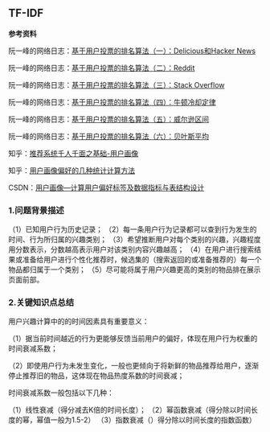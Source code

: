 ## TF-IDF

**参考资料**

阮一峰的网络日志：[基于用户投票的排名算法（一）：Delicious和Hacker News](http://www.ruanyifeng.com/blog/2012/02/ranking_algorithm_hacker_news.html)

阮一峰的网络日志：[基于用户投票的排名算法（二）：Reddit](http://www.ruanyifeng.com/blog/2012/03/ranking_algorithm_reddit.html)

阮一峰的网络日志：[基于用户投票的排名算法（三）：Stack Overflow](http://www.ruanyifeng.com/blog/2012/03/ranking_algorithm_stack_overflow.html)

阮一峰的网络日志：[基于用户投票的排名算法（四）：牛顿冷却定律](http://www.ruanyifeng.com/blog/2012/03/ranking_algorithm_newton_s_law_of_cooling.html)

阮一峰的网络日志：[基于用户投票的排名算法（五）：威尔逊区间](http://www.ruanyifeng.com/blog/2012/03/ranking_algorithm_wilson_score_interval.html)

阮一峰的网络日志：[基于用户投票的排名算法（六）：贝叶斯平均](http://www.ruanyifeng.com/blog/2012/03/ranking_algorithm_bayesian_average.html)

知乎：[推荐系统千人千面之基础-用户画像](https://zhuanlan.zhihu.com/p/103754069)

知乎：[用户画像偏好的几种统计计算方法](https://zhuanlan.zhihu.com/p/91323703)

CSDN：[用户画像—计算用户偏好标签及数据指标与表结构设计](https://blog.csdn.net/u014156013/article/details/82656883)

### 1.问题背景描述

（1）已知用户行为历史记录；
（2）每一条用户行为记录都可以查到行为发生的时间、行为所归属的兴趣类别；
（3）希望推断用户对每个类别的兴趣，兴趣程度用分数表示，分数越高表示用户对该类别内容兴趣越高；
（4）在用户进行搜索结果或准备给用户进行个性化推荐时，候选集的（搜索返回的或准备推荐的）每一个物品都归属于一个类别；
（5）尽可能将属于用户兴趣更高的类别的物品排在展示页面前部。

### 2.关键知识点总结

用户兴趣计算中的的时间因素具有重要意义：

（1）据当前时间越近的行为更能够反馈当前用户的偏好，体现在用户行为权重的时间衰减系数；

（2）即使用户行为未发生变化，一般也更倾向于将新鲜的物品推荐给用户，逐渐停止推荐旧的物品，这体现在物品热度系数的时间衰减；

时间衰减系数一般包括以下几种：

（1）线性衰减（得分减去K倍的时间长度）；
（2）幂函数衰减（得分除以时间长度的幂，幂值一般为1.5-2）
（3）指数衰减（）得分除以时间长度的指数函数）








